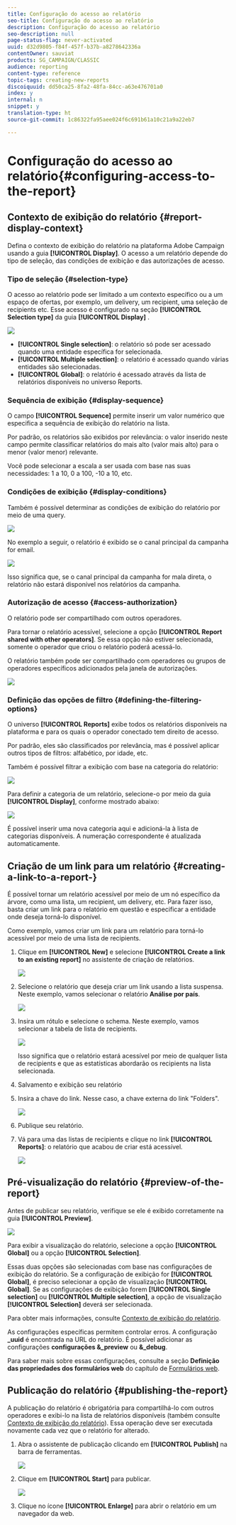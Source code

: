 ```yaml
---
title: Configuração do acesso ao relatório
seo-title: Configuração do acesso ao relatório
description: Configuração do acesso ao relatório
seo-description: null
page-status-flag: never-activated
uuid: d32d9805-f84f-457f-b37b-a8278642336a
contentOwner: sauviat
products: SG_CAMPAIGN/CLASSIC
audience: reporting
content-type: reference
topic-tags: creating-new-reports
discoiquuid: dd50ca25-8fa2-48fa-84cc-a63e476701a0
index: y
internal: n
snippet: y
translation-type: ht
source-git-commit: 1c86322fa95aee024f6c691b61a10c21a9a22eb7

---
```



# Configuração do acesso ao relatório{#configuring-access-to-the-report}

## Contexto de exibição do relatório {#report-display-context}

Defina o contexto de exibição do relatório na plataforma Adobe Campaign usando a guia **[!UICONTROL Display]**. O acesso a um relatório depende do tipo de seleção, das condições de exibição e das autorizações de acesso.

### Tipo de seleção {#selection-type}

O acesso ao relatório pode ser limitado a um contexto específico ou a um espaço de ofertas, por exemplo, um delivery, um recipient, uma seleção de recipients etc. Esse acesso é configurado na seção **[!UICONTROL Selection type]** da guia **[!UICONTROL Display]** .

![](assets/s_ncs_advuser_report_visibility_4.png)

* **[!UICONTROL Single selection]**: o relatório só pode ser acessado quando uma entidade específica for selecionada.
* **[!UICONTROL Multiple selection]**: o relatório é acessado quando várias entidades são selecionadas.
* **[!UICONTROL Global]**: o relatório é acessado através da lista de relatórios disponíveis no universo Reports.

### Sequência de exibição {#display-sequence}

O campo **[!UICONTROL Sequence]** permite inserir um valor numérico que especifica a sequência de exibição do relatório na lista.

Por padrão, os relatórios são exibidos por relevância: o valor inserido neste campo permite classificar relatórios do mais alto (valor mais alto) para o menor (valor menor) relevante.

Você pode selecionar a escala a ser usada com base nas suas necessidades: 1 a 10, 0 a 100, -10 a 10, etc.

### Condições de exibição {#display-conditions}

Também é possível determinar as condições de exibição do relatório por meio de uma query.

![](assets/s_ncs_advuser_report_visibility_5.png)

No exemplo a seguir, o relatório é exibido se o canal principal da campanha for email.

![](assets/s_ncs_advuser_report_visibility_6.png)

Isso significa que, se o canal principal da campanha for mala direta, o relatório não estará disponível nos relatórios da campanha.

### Autorização de acesso {#access-authorization}

O relatório pode ser compartilhado com outros operadores.

Para tornar o relatório acessível, selecione a opção **[!UICONTROL Report shared with other operators]**. Se essa opção não estiver selecionada, somente o operador que criou o relatório poderá acessá-lo.

O relatório também pode ser compartilhado com operadores ou grupos de operadores específicos adicionados pela janela de autorizações.

![](assets/s_ncs_advuser_report_visibility_8.png)

### Definição das opções de filtro {#defining-the-filtering-options}

O universo **[!UICONTROL Reports]** exibe todos os relatórios disponíveis na plataforma e para os quais o operador conectado tem direito de acesso.

Por padrão, eles são classificados por relevância, mas é possível aplicar outros tipos de filtros: alfabético, por idade, etc.

Também é possível filtrar a exibição com base na categoria do relatório:

![](assets/report_ovv_select_type.png)

Para definir a categoria de um relatório, selecione-o por meio da guia **[!UICONTROL Display]**, conforme mostrado abaixo:

![](assets/report_select_category.png)

É possível inserir uma nova categoria aqui e adicioná-la à lista de categorias disponíveis. A numeração correspondente é atualizada automaticamente.

## Criação de um link para um relatório {#creating-a-link-to-a-report-}

É possível tornar um relatório acessível por meio de um nó específico da árvore, como uma lista, um recipient, um delivery, etc. Para fazer isso, basta criar um link para o relatório em questão e especificar a entidade onde deseja torná-lo disponível.

Como exemplo, vamos criar um link para um relatório para torná-lo acessível por meio de uma lista de recipients.

1. Clique em **[!UICONTROL New]** e selecione **[!UICONTROL Create a link to an existing report]** no assistente de criação de relatórios.

   ![](assets/s_ncs_advuser_report_wizard_link_01.png)

1. Selecione o relatório que deseja criar um link usando a lista suspensa. Neste exemplo, vamos selecionar o relatório **Análise por país**.

   ![](assets/s_ncs_advuser_report_wizard_link_02.png)

1. Insira um rótulo e selecione o schema. Neste exemplo, vamos selecionar a tabela de lista de recipients.

   ![](assets/s_ncs_advuser_report_wizard_link_03.png)

   Isso significa que o relatório estará acessível por meio de qualquer lista de recipients e que as estatísticas abordarão os recipients na lista selecionada.

1. Salvamento e exibição seu relatório
1. Insira a chave do link. Nesse caso, a chave externa do link &quot;Folders&quot;.

   ![](assets/s_ncs_advuser_report_wizard_link_04.png)

1. Publique seu relatório.
1. Vá para uma das listas de recipients e clique no link **[!UICONTROL Reports]**: o relatório que acabou de criar está acessível.

   ![](assets/s_ncs_advuser_report_wizard_link_05.png)

## Pré-visualização do relatório {#preview-of-the-report}

Antes de publicar seu relatório, verifique se ele é exibido corretamente na guia **[!UICONTROL Preview]**.

![](assets/s_ncs_advuser_report_preview_01.png)

Para exibir a visualização do relatório, selecione a opção **[!UICONTROL Global]** ou a opção **[!UICONTROL Selection]**.

Essas duas opções são selecionadas com base nas configurações de exibição do relatório. Se a configuração de exibição for **[!UICONTROL Global]**, é preciso selecionar a opção de visualização **[!UICONTROL Global]**. Se as configurações de exibição forem **[!UICONTROL Single selection]** ou **[!UICONTROL Multiple selection]**, a opção de visualização **[!UICONTROL Selection]** deverá ser selecionada.

Para obter mais informações, consulte [Contexto de exibição do relatório](#report-display-context).

As configurações específicas permitem controlar erros. A configuração **_uuid** é encontrada na URL do relatório. É possível adicionar as configurações **configurações &amp;_preview** ou **&amp;_debug**.

Para saber mais sobre essas configurações, consulte a seção **Definição das propriedades dos formulários web** do capítulo de [Formulários web](../../web/using/about-web-forms.md).

## Publicação do relatório {#publishing-the-report}

A publicação do relatório é obrigatória para compartilhá-lo com outros operadores e exibi-lo na lista de relatórios disponíveis (também consulte [Contexto de exibição do relatório](#report-display-context)). Essa operação deve ser executada novamente cada vez que o relatório for alterado.

1. Abra o assistente de publicação clicando em **[!UICONTROL Publish]** na barra de ferramentas.

   ![](assets/s_ncs_advuser_report_publish_01.png)

1. Clique em **[!UICONTROL Start]** para publicar.

   ![](assets/s_ncs_advuser_report_publish_02.png)

1. Clique no ícone **[!UICONTROL Enlarge]** para abrir o relatório em um navegador da web.


